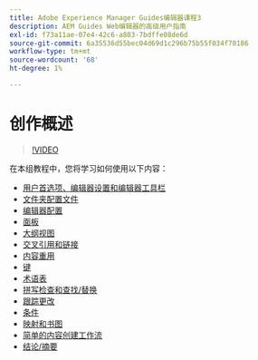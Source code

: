 ```yaml
---
title: Adobe Experience Manager Guides编辑器课程3
description: AEM Guides Web编辑器的高级用户指南
exl-id: f73a11ae-07e4-42c6-a803-7bdffe08de6d
source-git-commit: 6a35536d55bec04d69d1c296b75b55f034f70186
workflow-type: tm+mt
source-wordcount: '68'
ht-degree: 1%

---
```


# 创作概述

>[!VIDEO](https://video.tv.adobe.com/v/342759?quality=12&learn=on)

在本组教程中，您将学习如何使用以下内容：

- [用户首选项、编辑器设置和编辑器工具栏](user-settings-preferences-toolbars.md)
- [文件夹配置文件](folder-profiles.md)
- [编辑器配置](editor-configuration.md)
- [面板](panels.md)
- [大纲视图](outline-view.md)
- [交叉引用和链接](cross-references-and-links.md)
- [内容重用](content-reuse.md)
- [键](keys.md)
- [术语表](glossary.md)
- [拼写检查和查找/替换](spell-check.md)
- [跟踪更改](track-changes.md)
- [条件](conditions.md)
- [映射和书图](maps-and-bookmaps.md)
- [简单的内容创建工作流](simple-content-creation-workflows.md)
- [结论/摘要](recap.md)
